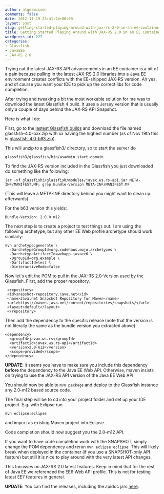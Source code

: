 ```yaml
---
author: algermissen
comments: false
date: 2012-11-19 23:41:24+00:00
layout: post
slug: getting-started-playing-around-with-jax-rs-2-0-in-an-ee-container
title: Getting Started Playing Around with JAX-RS 2.0 in an EE Container
wordpress_id: 227
categories:
- Glassfish
- JavaEE6
- JAX-RS 2.0
---
```


Trying out the latest JAX-RS API advancements in an EE container is a bit of a pain because pulling in the latest JAX-RS 2.0 libraries into a Java EE environment creates conflicts with the EE-shipped JAX-RS version. Ah yes, and of course you want your IDE to pick up the correct libs for code completion.

After trying and tweaking a bit the most workable solution for me was to download the latest Glassfish 4 build. It uses a Jersey version that is usually only a couple of days behind the JAX-RS API Snapshot.

Here is what I do:

First, go to the [lastest Glassfish builds](http://dlc.sun.com.edgesuite.net/glassfish/4.0/promoted/) and download the file named glassfish-4.0-bxx.zip with xx having the highest number (as of Nov 19th this is [glassfish-4.0-b63.zip](http://dlc.sun.com.edgesuite.net/glassfish/4.0/promoted/glassfish-4.0-b63.zip)).

This will unzip to a glassfish3/ directory, so to start the server do


    
    
    glassfish3/glassfish/bin/asadmin start-domain
    



To find the JAX-RS version included in the Glassfish you just downloaded do something like the following:


    
    
    jar -xf glassfish3/glassfish/modules/javax.ws.rs-api.jar META-INF/MANIFEST.MF; grep Bundle-Version META-INF/MANIFEST.MF
    


(This will leave a META-INF directory behind you might want to clean up afterwards)

For the b63 version this yields:

    
    
    Bundle-Version: 2.0.0.m12
    



The next step is to create a project to test things out. I am using the following archetype, but any other EE Web profile archetype should work similarly:



    
    
    mvn archetype:generate \
      -DarchetypeGroupId=org.codehaus.mojo.archetypes \
      -DarchetypeArtifactId=webapp-javaee6 \
      -DgroupId=org.example \
      -DartifactId=test \
      -DinteractiveMode=false
    
    



Now let's edit the POM to pull in the JAX-RS 2.0-Version used by the Glassfish. First, add the proper repository.



    
    
     <repository>
     <id>snapshot-repository.java.net</id>
     <name>Java.net Snapshot Repository for Maven</name>
     <url>https://maven.java.net/content/repositories/snapshots/</url>
     <layout>default</layout>
     </repository>
    



Then add the dependency to the specific release (note that the version is not literally the same as the bundle version you extracted above):


    
    
    <dependency>
      <groupId>javax.ws.rs</groupId>
      <artifactId>javax.ws.rs-api</artifactId>
      <version>2.0-m12</version>
      <scope>provided</scope>
    </dependency>
    



**UPDATE**: It seems you have to make sure you include this dependency **before** the dependency to the Java EE Web API. Otherwise, maven insists on trying to use the JAX-RS API version of the Java EE Web API.

You should now be able to `mvn package` and deploy to the Glassfish instance any 2.0-m12 based source code.

The final step will be to cd into your project folder and set up your IDE project. E.g. with Eclipse run 

    
    
    mvn eclipse:eclipse
    


and import as existing Maven project into Eclipse.

Code completion should now suggest you the 2.0-m12 API.

If you want to have code completion work with the SNAPSHOT, simply change the POM dependency and rerun `mvn eclipse:eclipse`. This will likely break when deployed in the container (if you use a SNAPSHOT-only API feature) but still it is nice to play around with the very latest API changes.


This focusses on JAX-RS 2.0 latest features. Keep in mind that for the rest of Java EE we referenced the EE6 Web API  profile. This is not for testing latest EE7 features in general.

**UPDATE**: You can find the releases, including the apidoc jars [here](http://repo1.maven.org/maven2/javax/ws/rs/javax.ws.rs-api/).








